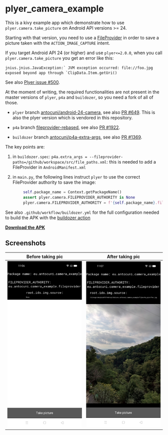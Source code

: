 # plyer_camera_example

This is a kivy example app which demonstrate how to use
``plyer.camera.take_picture`` on Android API versions >= 24.

Starting with that version, you need to use a [FileProvider](https://developer.android.com/reference/androidx/core/content/FileProvider) in order to save
a picture taken with the ``ACTION_IMAGE_CAPTURE`` intent.


If you target Android API 24 (or higher) and use `plyer<=2.0.0`, when you call
`plyer.camera.take_picture` you get an error like this:

```
jnius.jnius.JavaException:` JVM exception occurred: file://foo.jpg exposed beyond app through `ClipData.Item.getUri()
```

See also [Plyer issue #500](https://github.com/kivy/plyer/issues/500).

At the moment of writing, the required functionalities are not present in the
master versions of `plyer`, `p4a` and `buildozer`, so you need a
fork of all of those.

  - `plyer` branch [antocuni/android-24-camera](https://github.com/antocuni/plyer/tree/antocuni/android-24-camera), see also [PR #649](https://github.com/kivy/plyer/pull/649). This is also the plyer version which is vendored in this repository.
  
  - `p4a` branch [fileprovider-rebased](https://github.com/antocuni/python-for-android/tree/fileprovider-rebased), see also [PR #1922](https://github.com/kivy/python-for-android/pull/1922).
  
  - `buildozer` branch [antocuni/p4a-extra-args](https://github.com/antocuni/buildozer/tree/antocuni/p4a-extra-args), see also [PR #1369](https://github.com/kivy/buildozer/pull/1369).

The key points are:

  1. in `buildozer.spec`: `p4a.extra_args = --fileprovider-paths=/github/workspace/src/file_paths.xml`: this is needed to add a FileProvider in `AndroidManifest.xml`
  
  2. in `main.py`, the following lines instruct `plyer` to use the correct
     FileProvider authority to save the image:

```python
        self.package_name = Context.getPackageName()
        assert plyer.camera.FILEPROVIDER_AUTHORITY is None
        plyer.camera.FILEPROVIDER_AUTHORITY = f'{self.package_name}.fileprovider'
```

See also `.github/workflow/buildozer.yml` for the full configuration needed to build the APK with the [buildozer action](https://github.com/ArtemSBulgakov/buildozer-action)

**[Download the APK](https://github.com/antocuni/plyer_camera_example/releases/download/0.1/camera_example-0.1-armeabi-v7a-debug.apk)**

## Screenshots

Before taking pic           |  After taking pic
:--------------------------:|:--------------------------:
![](screenshot-before.jpg)  | ![](screenshot-after.jpg)

